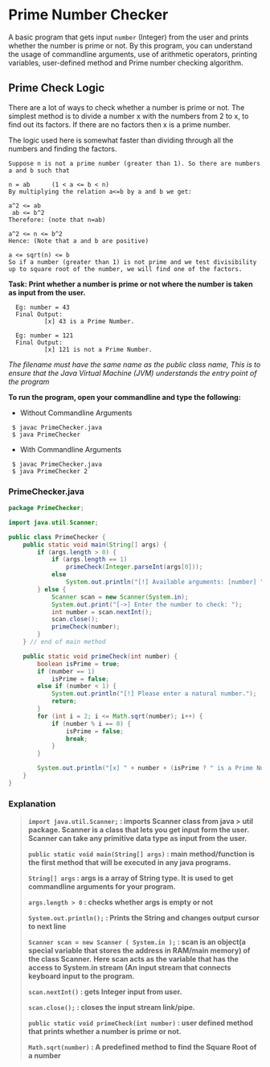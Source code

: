 # Prime Number Checker

A basic program that gets input `number` (Integer) from the user and prints whether the number is prime or not. By this 
program,
you can understand the usage of commandline arguments, use of arithmetic operators, printing variables, user-defined 
method and Prime number checking algorithm.

## Prime Check Logic

There are a lot of ways to check whether a number is prime or not. The simplest method is to divide a number x with 
the numbers from 2 to x, to find out its factors. If there are no factors then x is a prime number.

The logic used here is somewhat faster than dividing through all the numbers and finding the factors.
```aidl
Suppose n is not a prime number (greater than 1). So there are numbers a and b such that

n = ab      (1 < a <= b < n)
By multiplying the relation a<=b by a and b we get:

a^2 <= ab
 ab <= b^2
Therefore: (note that n=ab)

a^2 <= n <= b^2
Hence: (Note that a and b are positive)

a <= sqrt(n) <= b
So if a number (greater than 1) is not prime and we test divisibility up to square root of the number, we will find one of the factors.
```


**Task: Print whether a number is prime or not where the number is taken as input from the user.**
```shell
  Eg: number = 43
  Final Output: 
          [x] 43 is a Prime Number.
          
  Eg: number = 121
  Final Output:
          [x] 121 is not a Prime Number.
```

*The filename must have the same name as the public class name, This is to ensure that the Java Virtual Machine (JVM) understands the entry point of the program*

**To run the program, open your commandline and type the following:**
* Without Commandline Arguments
```shell
 $ javac PrimeChecker.java
 $ java PrimeChecker
```

* With Commandline Arguments
```shell
 $ javac PrimeChecker.java
 $ java PrimeChecker 2
```

### PrimeChecker.java
```java
package PrimeChecker;

import java.util.Scanner;

public class PrimeChecker {
    public static void main(String[] args) {
        if (args.length > 0) {
            if (args.length == 1)
                primeCheck(Integer.parseInt(args[0]));
            else
                System.out.println("[!] Available arguments: [number] ");
        } else {
            Scanner scan = new Scanner(System.in);
            System.out.print("[->] Enter the number to check: ");
            int number = scan.nextInt();
            scan.close();
            primeCheck(number);
        }
    } // end of main method

    public static void primeCheck(int number) {
        boolean isPrime = true;
        if (number == 1)
            isPrime = false;
        else if (number < 1) {
            System.out.println("[!] Please enter a natural number.");
            return;
        }
        for (int i = 2; i <= Math.sqrt(number); i++) {
            if (number % i == 0) {
                isPrime = false;
                break;
            }
        }

        System.out.println("[x] " + number + (isPrime ? " is a Prime Number." : " is not a Prime Number."));
    }
}


```

### Explanation
> **`import java.util.Scanner;` : imports Scanner class from java > util package. Scanner is a class that lets you get input form the user. Scanner can take any primitive data type as input from the user.**
>
> **`public static void main(String[] args)` : main method/function is the first method that will be executed in any java programs.**
>
> **`String[] args` : args is a array of String type. It is used to get commandline arguments for your program.**          
> 
> **`args.length > 0` : checks whether args is empty or not**
>
> **`System.out.println();` : Prints the String and changes output cursor to next line**
>
> **`Scanner scan = new Scanner ( System.in );` : scan is an object(a special variable that stores the address in RAM/main memory) of the class Scanner.** 
> **Here scan acts as the variable that has the access to System.in stream (An input stream that connects keyboard input to the program.**
>
> **`scan.nextInt()` : gets Integer input from user.**
>
> **`scan.close();` : closes the input stream link/pipe.**
>
> **`public static void primeCheck(int number)` : user defined method that prints whether a number is prime or not.** 
> 
> **`Math.sqrt(number)` : A predefined method to find the Square Root of a number**
